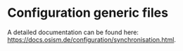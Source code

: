 # Configuration generic files

A detailed documentation can be found here: https://docs.osism.de/configuration/synchronisation.html.
